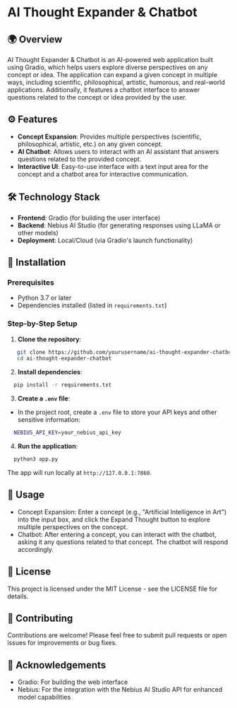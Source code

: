 # AI Thought Expander & Chatbot

## 🌍 Overview
AI Thought Expander & Chatbot is an AI-powered web application built using Gradio, which helps users explore diverse perspectives on any concept or idea. The application can expand a given concept in multiple ways, including scientific, philosophical, artistic, humorous, and real-world applications. Additionally, it features a chatbot interface to answer questions related to the concept or idea provided by the user.

## ⚙️ Features
- **Concept Expansion**: Provides multiple perspectives (scientific, philosophical, artistic, etc.) on any given concept.
- **AI Chatbot**: Allows users to interact with an AI assistant that answers questions related to the provided concept.
- **Interactive UI**: Easy-to-use interface with a text input area for the concept and a chatbot area for interactive communication.

## 🛠️ Technology Stack
- **Frontend**: Gradio (for building the user interface)
- **Backend**: Nebius AI Studio (for generating responses using LLaMA or other models)
- **Deployment**: Local/Cloud (via Gradio's launch functionality)

## 📝 Installation

### Prerequisites
- Python 3.7 or later
- Dependencies installed (listed in `requirements.txt`)

### Step-by-Step Setup

1. **Clone the repository**:
```bash
   git clone https://github.com/yourusername/ai-thought-expander-chatbot.git
   cd ai-thought-expander-chatbot
```
2. **Install dependencies**:
```bash
  pip install -r requirements.txt
```
3. **Create a ```.env``` file**:
- In the project root, create a ```.env``` file to store your API keys and other sensitive information:
```bash
  NEBIUS_API_KEY=your_nebius_api_key
```
4. **Run the application**:
```bash
  python3 app.py
```
The app will run locally at ```http://127.0.0.1:7860```.

## 🌱 Usage
- Concept Expansion: Enter a concept (e.g., "Artificial Intelligence in Art") into the input box, and click the Expand Thought button to explore multiple perspectives on the concept.
- Chatbot: After entering a concept, you can interact with the chatbot, asking it any questions related to that concept. The chatbot will respond accordingly.

## 📄 License
This project is licensed under the MIT License - see the LICENSE file for details.

## 🤝 Contributing
Contributions are welcome! Please feel free to submit pull requests or open issues for improvements or bug fixes.

## 📢 Acknowledgements
- Gradio: For building the web interface
- Nebius: For the integration with the Nebius AI Studio API for enhanced model capabilities
